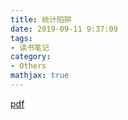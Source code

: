 ```yaml
---
title: 统计陷阱
date: 2019-09-11 9:37:09
tags:
- 读书笔记
category:
- Others
mathjax: true
---
```


[pdf](统计陷阱.pdf)
